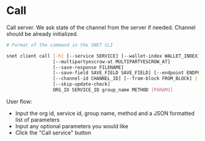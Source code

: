 # Call

Call server. We ask state of the channel from the server if needed. Channel should be already initialized.

<ImageViewer src="/assets/images/products/AIMarketplace/TUI/ClientCallServerPage.webp" alt="Call service page"/>

```bash
# Format of the command in the SNET CLI

snet client call [-h] [--service SERVICE] [--wallet-index WALLET_INDEX]
                 [--multipartyescrow-at MULTIPARTYESCROW_AT]
                 [--save-response FILENAME]
                 [--save-field SAVE_FIELD SAVE_FIELD] [--endpoint ENDPOINT]
                 [--channel-id CHANNEL_ID] [--from-block FROM_BLOCK] [--yes]
                 [--skip-update-check]
                 ORG_ID SERVICE_ID group_name METHOD [PARAMS]
```

User flow:

* Input the org id, service id, group name, method and a JSON formatted list of parameters
* Input any optional parameters you would like
* Click the "Call service" button
